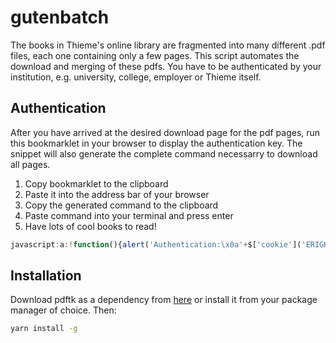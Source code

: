 # gutenbatch

The books in Thieme's online library are fragmented into many different .pdf files, each one containing only a few pages. This script automates the download and merging of these pdfs. You have to be authenticated by your institution, e.g. university, college, employer or Thieme itself.

## Authentication

After you have arrived at the desired download page for the pdf pages, run this bookmarklet in your browser to display the authentication key. The snippet will also generate the complete command necessarry to download all pages.

1. Copy bookmarklet to the clipboard
2. Paste it into the address bar of your browser
3. Copy the generated command to the clipboard
4. Paste command into your terminal and press enter
5. Have lots of cool books to read!

```javascript
javascript:a:!function(){alert('Authentication:\x0a'+$['cookie']('ERIGHTS')+'\x0a\x0aCommand:\x0agutenbatch\x20-a\x20'+$['cookie']('ERIGHTS')+'\x20'+window['location']['href']+'\x20'+$('h1.productTitle')['text']()['replace'](/[^a-z0-9]/gi,'_')['toLowerCase']()+'.pdf');}();
```

## Installation
Download pdftk as a dependency from [here](https://www.pdflabs.com/tools/pdftk-the-pdf-toolkit/) or install it from your package manager of choice. Then:

```bash
yarn install -g
```
